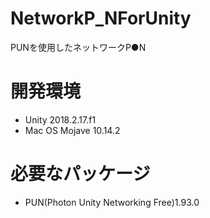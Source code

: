 # NetworkP_NForUnity
PUNを使用したネットワークP●N

# 開発環境
- Unity 2018.2.17.f1
- Mac OS Mojave 10.14.2

# 必要なパッケージ
- PUN(Photon Unity Networking Free)1.93.0
